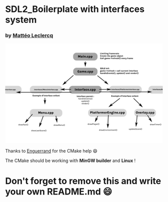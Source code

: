 # SDL2_Boilerplate with interfaces system
### by [Mattéo Leclercq](https://github.com/MatteoL-W/)

![alt text](demo.png)

Thanks to [Enguerrand](https://github.com/dsmtE) for the CMake help 😄

The CMake should be working with **MinGW builder** and **Linux** !

# Don't forget to remove this and write your own README.md 😄
